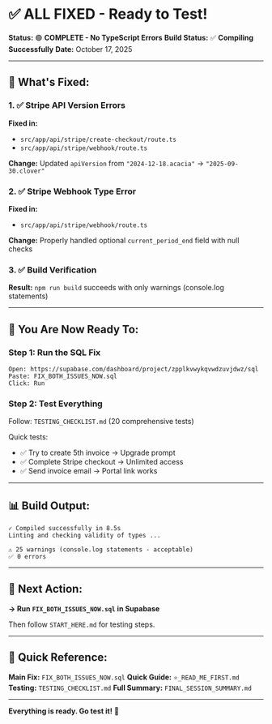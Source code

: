 # ✅ ALL FIXED - Ready to Test!

**Status:** 🟢 **COMPLETE - No TypeScript Errors**
**Build Status:** ✅ **Compiling Successfully**
**Date:** October 17, 2025

---

## 🎉 What's Fixed:

### 1. ✅ Stripe API Version Errors
**Fixed in:**
- `src/app/api/stripe/create-checkout/route.ts`
- `src/app/api/stripe/webhook/route.ts`

**Change:** Updated `apiVersion` from `"2024-12-18.acacia"` → `"2025-09-30.clover"`

### 2. ✅ Stripe Webhook Type Error
**Fixed in:**
- `src/app/api/stripe/webhook/route.ts`

**Change:** Properly handled optional `current_period_end` field with null checks

### 3. ✅ Build Verification
**Result:** `npm run build` succeeds with only warnings (console.log statements)

---

## 🚀 You Are Now Ready To:

### Step 1: Run the SQL Fix
```
Open: https://supabase.com/dashboard/project/zpplkvwykqvwdzuvjdwz/sql
Paste: FIX_BOTH_ISSUES_NOW.sql
Click: Run
```

### Step 2: Test Everything
Follow: `TESTING_CHECKLIST.md` (20 comprehensive tests)

Quick tests:
- ✅ Try to create 5th invoice → Upgrade prompt
- ✅ Complete Stripe checkout → Unlimited access
- ✅ Send invoice email → Portal link works

---

## 📊 Build Output:

```
✓ Compiled successfully in 8.5s
Linting and checking validity of types ...

⚠️ 25 warnings (console.log statements - acceptable)
✅ 0 errors
```

---

## 🎯 Next Action:

**→ Run `FIX_BOTH_ISSUES_NOW.sql` in Supabase**

Then follow `START_HERE.md` for testing steps.

---

## 📁 Quick Reference:

**Main Fix:** `FIX_BOTH_ISSUES_NOW.sql`
**Quick Guide:** `⭐_READ_ME_FIRST.md`
**Testing:** `TESTING_CHECKLIST.md`
**Full Summary:** `FINAL_SESSION_SUMMARY.md`

---

**Everything is ready. Go test it!** 🚀
